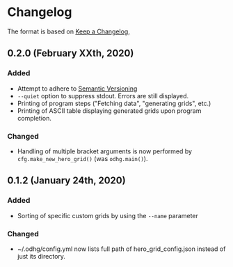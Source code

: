 # Changelog

The format is based on [Keep a Changelog](https://keepachangelog.com/en/1.0.0/),

## 0.2.0 (February XXth, 2020)
### Added
- Attempt to adhere to [Semantic Versioning](http://semver.org/)
- `--quiet` option to suppress stdout. Errors are still displayed.
- Printing of program steps ("Fetching data", "generating grids", etc.)
- Printing of ASCII table displaying generated grids upon program completion.

### Changed
- Handling of multiple bracket arguments is now performed by `cfg.make_new_hero_grid()` (was `odhg.main()`).

## 0.1.2 (January 24th, 2020)
### Added
- Sorting of specific custom grids by using the `--name` parameter

### Changed
- ~/.odhg/config.yml now lists full path of hero_grid_config.json instead of just its directory.